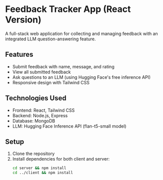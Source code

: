 # Feedback Tracker App (React Version)

A full-stack web application for collecting and managing feedback with an integrated LLM question-answering feature.

## Features

- Submit feedback with name, message, and rating
- View all submitted feedback
- Ask questions to an LLM (using Hugging Face's free inference API)
- Responsive design with Tailwind CSS

## Technologies Used

- Frontend: React, Tailwind CSS
- Backend: Node.js, Express
- Database: MongoDB
- LLM: Hugging Face Inference API (flan-t5-small model)

## Setup

1. Clone the repository
2. Install dependencies for both client and server:
   ```bash
   cd server && npm install
   cd ../client && npm install